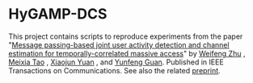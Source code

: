 # HyGAMP-DCS

This project contains scripts to reproduce experiments from the paper
"[Message passing-based joint user activity detection and channel estimation for temporally-correlated massive access](https://ieeexplore.ieee.org/abstract/document/10081069)"
by 
[Weifeng Zhu](mailto://wf.zhu@sjtu.edu.cn)
,
[Meixia Tao](mailto://mxtao@sjtu.edu.cn)
,
[Xiaojun Yuan](mailto://xjyuan@uestc.edu.cn)
, and [Yunfeng Guan](mailto://yfguan69@sjtu.edu.cn).
Published in IEEE Transactions on Communications.
See also the related [preprint](https://arxiv.org/abs/2210.12954).
